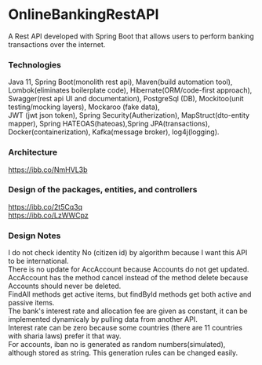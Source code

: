 # OnlineBankingRestAPI  
A Rest API developed with Spring Boot that allows users to perform banking transactions over the internet.

### Technologies  
Java 11, Spring Boot(monolith rest api), Maven(build automation tool), Lombok(eliminates boilerplate code), 
Hibernate(ORM/code-first approach), Swagger(rest api UI and documentation), PostgreSql (DB),
Mockitoo(unit testing/mocking layers), Mockaroo (fake data),  
JWT (jwt json token), Spring Security(Autherization),
MapStruct(dto-entity mapper), Spring HATEOAS(hateoas),Spring JPA(transactions), Docker(containerization),
Kafka(message broker), log4j(logging).  

### Architecture   
https://ibb.co/NmHVL3b    

### Design of the packages, entities, and controllers    
https://ibb.co/2t5Cq3q  
https://ibb.co/LzWWCpz   

### Design Notes  
I do not check identity No (citizen id) by algorithm because I want this API to be international.   
There is no update for AccAccount because Accounts do not get updated.   
AccAccount has the method cancel instead of the method delete because Accounts should never be deleted.    
FindAll methods get active items, but findById methods get both active and passive items.  
The bank's interest rate and allocation fee are given as constant,
it can be implemented dynamicaly by pulling data from another API.    
Interest rate can be zero because some countries (there are 11 countries with sharia laws) prefer it that way.  
For accounts, iban no is generated as random numbers(simulated), although stored as string. This generation rules can be changed easily.  
